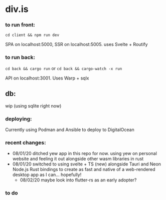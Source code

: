 # div.is

### to run front:
`cd client && npm run dev`

SPA on localhost:5000, SSR on localhost:5005. uses Svelte + Routify

### to run back:
`cd back && cargo run`
or
`cd back && cargo-watch -x run`

API on localhost:3001. Uses Warp + sqlx

## db:
wip (using sqlite right now)

### deploying:
Currently using Podman and Ansible to deploy to DigitalOcean

### recent changes:
- $08/01/20$ ditched yew app in this repo for now. using yew on personal website and feeling it out alongside other wasm libraries in rust
- $08/01/20$ switched to using svelte + TS (new) alongside Tauri and Neon Node.js Rust bindings to create as fast and native of a web-rendered desktop app as I can... hopefully!
    - $08/02/20$ maybe look into flutter-rs as an early adopter?

### to do
